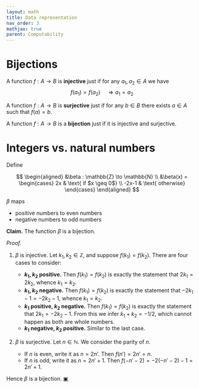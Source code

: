```yaml
---
layout: math
title: Data representation
nav_order: 3
mathjax: true
parent: Computability
---
```


# Bijections

A function $f : A \to B$ is __injective__ just if for any $a_1, a_2 \in A$ we have
$$
  f(a_1) = f(a_2) \quad\Longrightarrow a_1 = a_2
$$

A function $f : A \to B$ is __surjective__ just if for any $b \in B$ there exists $a \in A$ such that $f(a) = b$.

A function $f : A \to B$ is a __bijection__ just if it is injective and surjective.


# Integers vs. natural numbers

Define

$$
\begin{aligned}
  &\beta : \mathbb{Z} \to \mathbb{N} \\
  &\beta(x) = \begin{cases}
    2x    & \text{ if $x \geq 0$} \\
    -2x-1 & \text{ otherwise}
  \end{cases}
\end{aligned}
$$

$\beta$ maps 
* positive numbers to even numbers
* negative numbers to odd numbers

**Claim.** The function $\beta$ is a bijection.

_Proof._ 

1. $\beta$ is injective. Let $k_1, k_2 \in \mathbb{Z}$, and suppose $f(k_1) = f(k_2)$.
   There are four cases to consider:
   * **$k_1, k_2$ positive.** Then $f(k_1) = f(k_2)$ is exactly the statement that $2k_1 = 2k_2$, whence $k_1 = k_2$.
   * **$k_1, k_2$ negative.** Then $f(k_1) = f(k_2)$ is exactly the statement that $-2k_1 - 1 = -2k_2 - 1$, whence $k_1 = k_2$.
   * **$k_1$ positive, $k_2$ negative.** Then $f(k_1) = f(k_2)$ is exactly the statement that $2k_1 = -2k_2 - 1$. From this we infer $k_1 + k_2 = -1/2$, which cannot happen as both are whole numbers.
   * **$k_1$ negative, $k_2$ positive.** Similar to the last case.

2. $\beta$ is surjective. Let $n \in \mathbb{N}$. We consider the parity of $n$.
   * If $n$ is even, write it as $n = 2n'$. Then $f(n') = 2n' = n$.
   * If $n$ is odd, write it as $n = 2n' + 1$. Then $f(-n' - 2) = -2(-n' - 2) - 1 = 2n' + 1$.

Hence $\beta$ is a bijection. ▣

